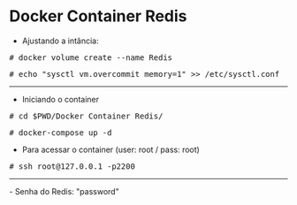 # Docker Container Redis 
- Ajustando a intância:
<pre>
# docker volume create --name Redis
</pre>
<pre>
# echo "sysctl vm.overcommit_memory=1" >> /etc/sysctl.conf
</pre>
<hr>

- Iniciando o container
<pre>
# cd $PWD/Docker_Container_Redis/
</pre>
<pre>
# docker-compose up -d
</pre>
- Para acessar o container (user: root / pass: root)
<pre>
# ssh root@127.0.0.1 -p2200
</pre>
<hr>
- Senha do Redis: "password"
